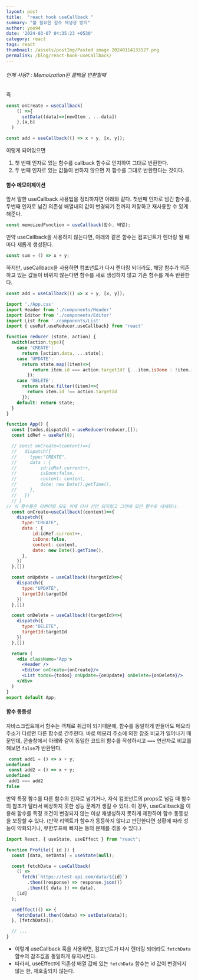 ```yaml
---
layout: post
title:  "react hook useCallback "
summary: "불 필요한 함수 재생성 방지"
author: yoo94
date: '2024-03-07 04:35:23 +0530'
category: react
tags: react
thumbnail: /assets/postImg/Pasted image 20240114133527.png
permalink: /blog/react-hook-useCallback/
---
```

###### 언제 사용?  : Memoization된 콜백을 반환할때

즉
```jsx
const onCreate = useCallback(
    () =>{
      setData((data)=>[newItem , ...data])
    },[a,b]
  )
```
```jsx
const add = useCallback(() => x + y, [x, y]);
```

이렇게 되어있으면
1. 첫 번째 인자로 있는 함수를 callback 함수로 인지하여 그대로 반환한다.
2. 두 번째 인자로 있는 값들이 변하지 않으면 저 함수를 그대로 반환한다는 것이다.

#### 함수 메모이제이션

앞서 말한 useCallback 사용법을 정리하자면 아래와 같다. 첫번째 인자로 넘긴 함수를, 두번째 인자로 넘긴 의존성 배열내의 값이 변경되기 전까지 저장하고 재사용할 수 있게 해준다.

```javascript
const memoizedFunction = useCallback(함수, 배열);
```

만약 useCallback을 사용하지 않는다면, 아래와 같은 함수는 컴포넌트가 렌더링 될 때마다 새롭게 생성된다.

```jsx
const sum = () => x + y;
```
하지만, useCallback을 사용하면 컴포넌트가 다시 렌더링 되더라도, 해당 함수가 의존하고 있는 값들이 바뀌지 않는다면 함수를 새로 생성하지 않고 기존 함수를 계속 반환한다.

```jsx
const add = useCallback(() => x + y, [x, y]);
```

```jsx
import './App.css'
import Header from './components/Header'
import Editor from './components/Editor'
import List from './components/List'
import { useRef,useReducer,useCallback} from 'react'

function reducer (state, action) {
  switch(action.type){
    case 'CREATE':
      return [action.data, ...state];
    case 'UPDATE':
      return state.map((item)=>{
          return item.id === action.targetId? {...item,isDone : !item.isDone}:item
        });
    case 'DELETE':
      return state.filter((item)=>{
        return item.id !== action.targetId
      });
    default: return state;
  }
}

function App() {
  const [todos,dispatch] = useReducer(reducer,[]);
  const idRef = useRef(0);

  // const onCreate=(content)=>{
  //   dispatch({
  //     type:"CREATE",
  //     data : {
  //         id:idRef.current++,
  //         isDone:false,
  //         content: content,
  //         date: new Date().getTime(),
  //     },
  //   })
  // }
// 이 함수들은 리렌더링 되도 이제 다시 선언 되지않고 그전에 있던 함수로 대체되나.
  const onCreate=useCallback((content)=>{
    dispatch({
      type:"CREATE",
      data : {
          id:idRef.current++,
          isDone:false,
          content: content,
          date: new Date().getTime(),
      },
    })
  },[])

  const onUpdate = useCallback((targetId)=>{
    dispatch({
      type:"UPDATE",
      targetId:targetId
    })
  },[])

  const onDelete = useCallback((targetId)=>{
    dispatch({
      type:"DELETE",
      targetId:targetId
    })
  },[])

  return (
    <div className='App'>
      <Header />
      <Editor onCreate={onCreate}/>
      <List todos={todos} onUpdate={onUpdate} onDelete={onDelete}/>
    </div>
  )
}
export default App;
```


#### 함수 동등성

자바스크립트에서 함수는 객체로 취급이 되기때문에, 함수를 동일하게 만들어도 메모리 주소가 다르면 다른 함수로 간주한다. 바로 메모리 주소에 의한 참조 비교가 일어나기 때문인데, 콘솔창에서 아래와 같이 동일한 코드의 함수를 작성하시고 `===` 연산자로 비교를 해보면 `false`가 반환된다.

```jsx
 const add1 = () => x + y;
undefined
 const add2 = () => x + y;
undefined
 add1 === add2
false
```

만약 특정 함수를 다른 함수의 인자로 넘기거나, 자식 컴포넌트의 props로 넘길 때 함수의 참조가 달라서 예상하지 못한 성능 문제가 생길 수 있다.
이 경우, useCallback을 이용해 함수를 특정 조건이 변경되지 않는 이상 재생성하지 못하게 제한하여 함수 동등성을 보장할 수 있다. (만약 리액트가 함수가 동등하지 않다고 판단한다면 상황에 따라 성능이 악화되거나, 무한루프에 빠지는 등의 문제를 겪을 수 있다.)

```jsx
import React, { useState, useEffect } from "react";

function Profile({ id }) {
  const [data, setData] = useState(null);

  const fetchData = useCallback(
    () =>
      fetch(`https://test-api.com/data/${id}`)
        .then((response) => response.json())
        .then(({ data }) => data),
    [id]
  );

  useEffect(() => {
    fetchData().then((data) => setData(data));
  }, [fetchData]);

  // ...
}
```

- 이렇게 useCallback 훅을 사용하면, 컴포넌트가 다시 렌더링 되더라도 `fetchData` 함수의 참조값을 동일하게 유지시킨다.
- 따라서, useEffect에 의존성 배열 값에 있는 `fetchData` 함수는 id 값이 변경되지 않는 한, 재호출되지 않는다.
